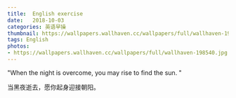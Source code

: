 ```yaml
---
title:  English exercise
date:   2018-10-03
categories: 英语早操
thumbnail: https://wallpapers.wallhaven.cc/wallpapers/full/wallhaven-198540.jpg
tags: English
photos:
- https://wallpapers.wallhaven.cc/wallpapers/full/wallhaven-198540.jpg
---
```


"When the night is overcome, you may rise to find the sun. "
<p>当黑夜逝去，愿你起身迎接朝阳。</p>
